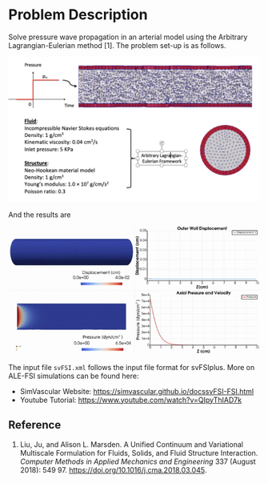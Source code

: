 
# **Problem Description**

Solve pressure wave propagation in an arterial model using the Arbitrary Lagrangian-Eulerian method [1]. The problem set-up is as follows.

<p align="center">
   <img src="./configuration.png" width="600">
</p>

And the results are

<p align="center">
   <img src="./results.gif" width="600">
</p>

The input file `svFSI.xml` follows the input file format for svFSIplus. More on ALE-FSI simulations can be found here:

- SimVascular Website: https://simvascular.github.io/docssvFSI-FSI.html
- Youtube Tutorial: https://www.youtube.com/watch?v=QIpyThIAD7k

## Reference

1.  Liu, Ju, and Alison L. Marsden.  A Unified Continuum and Variational Multiscale Formulation for Fluids, Solids, and Fluid Structure Interaction.  *Computer Methods in Applied Mechanics and Engineering* 337 (August 2018): 549 97. https://doi.org/10.1016/j.cma.2018.03.045.
